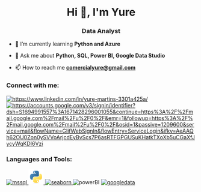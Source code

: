 <h1 align="center">Hi 👋, I'm Yure</h1>
<h3 align="center">Data Analyst</h3>

- 🌱 I’m currently learning **Python and Azure**

- 💬 Ask me about **Python, SQL, Power BI, Google Data Studio**

- 📫 How to reach me **comercialyure@gmail.com**

<h3 align="left">Connect with me:</h3>
<p align="left">
<a href="https://linkedin.com/in/https://www.linkedin.com/in/yure-martins-3301a425a/" target="blank"><img align="center" src="https://raw.githubusercontent.com/rahuldkjain/github-profile-readme-generator/master/src/images/icons/Social/linked-in-alt.svg" alt="https://www.linkedin.com/in/yure-martins-3301a425a/" height="30" width="40" /></a> <a href="https://accounts.google.com/v3/signin/identifier?dsh=S1694991557%3A1671428296001055&continue=https%3A%2F%2Fmail.google.com%2Fmail%2Fu%2F0%2F&emr=1&followup=https%3A%2F%2Fmail.google.com%2Fmail%2Fu%2F0%2F&osid=1&passive=1209600&service=mail&flowName=GlifWebSignIn&flowEntry=ServiceLogin&ifkv=AeAAQh62OU0Zon0ySVVoArjcdEyBvScs7P6asRTFGPGUSuKHatkTXoXb5uCGaXfJycyWqKDI6Vzi" target="blank"><img align="center" src="https://logodownload.org/wp-content/uploads/2018/03/gmail-logo-16.png" alt="https://accounts.google.com/v3/signin/identifier?dsh=S1694991557%3A1671428296001055&continue=https%3A%2F%2Fmail.google.com%2Fmail%2Fu%2F0%2F&emr=1&followup=https%3A%2F%2Fmail.google.com%2Fmail%2Fu%2F0%2F&osid=1&passive=1209600&service=mail&flowName=GlifWebSignIn&flowEntry=ServiceLogin&ifkv=AeAAQh62OU0Zon0ySVVoArjcdEyBvScs7P6asRTFGPGUSuKHatkTXoXb5uCGaXfJycyWqKDI6Vzi" height="30" width="40" /></a>
</p>

<h3 align="left">Languages and Tools:</h3>
<p align="left"> <a href="https://www.microsoft.com/en-us/sql-server" target="_blank" rel="noreferrer"> <img src="https://www.svgrepo.com/show/303229/microsoft-sql-server-logo.svg" alt="mssql" width="40" height="40"/> </a> <a href="https://www.python.org" target="_blank" rel="noreferrer"> <img src="https://raw.githubusercontent.com/devicons/devicon/master/icons/python/python-original.svg" alt="python" width="40" height="40"/> </a> <a href="https://seaborn.pydata.org/" target="_blank" rel="noreferrer"> <img src="https://seaborn.pydata.org/_images/logo-mark-lightbg.svg" alt="seaborn" width="40" height="40"/> </a> <a target="_blank" rel="noreferrer"> <img src="https://upload.wikimedia.org/wikipedia/commons/c/cf/New_Power_BI_Logo.svg" alt="powerBI" width="40" height="40"/> </a> <a href="https://datastudio.withgoogle.com/" target="_blank" rel="noreferrer"> <img src="https://static.cdnlogo.com/logos/g/71/google-data-studio.svg" alt="googledata" width="40" height="40"/> </a> </p>



<!---

- 👋 Hi, I’m @yuremartins
- 👀 I’m interested in ...
- 🌱 I’m currently learning ...
- 💞️ I’m looking to collaborate on ...
- 📫 How to reach me ...


yuremartins/yuremartins is a ✨ special ✨ repository because its `README.md` (this file) appears on your GitHub profile.
You can click the Preview link to take a look at your changes.
--->
